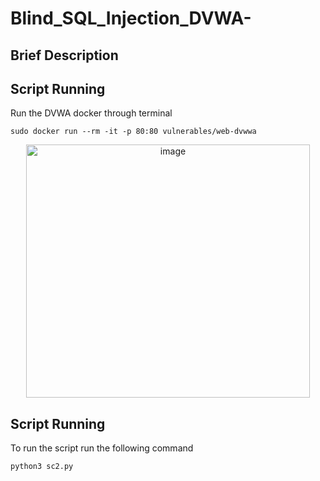 # Blind_SQL_Injection_DVWA-

## Brief Description

## Script Running

  Run the DVWA docker through terminal
  ```
  sudo docker run --rm -it -p 80:80 vulnerables/web-dvwwa
  ```

<p align="center"><img width="454" height="405" alt="image" src="https://github.com/user-attachments/assets/9c6c1812-427c-4518-a57e-7196e2843844" /></p>

## Script Running

  To run the script run the following command
  ```
  python3 sc2.py
  ```
